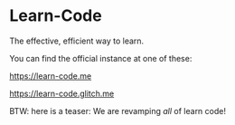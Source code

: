 Learn-Code
=====

The effective, efficient way to learn.

You can find the official instance at one of these:

https://learn-code.me

https://learn-code.glitch.me

BTW: here is a teaser: We are revamping *all* of learn code!
